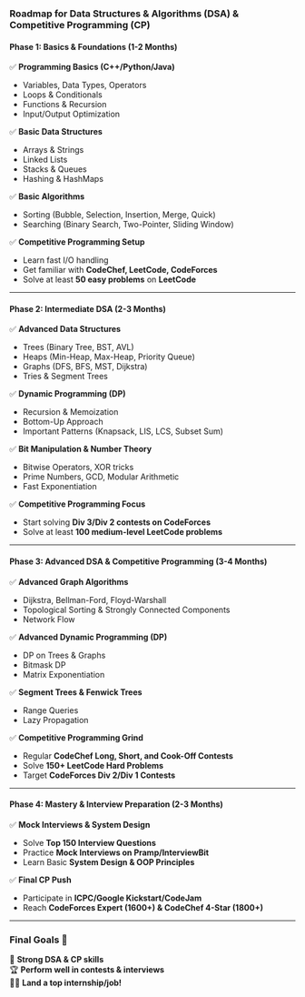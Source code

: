 ### **Roadmap for Data Structures & Algorithms (DSA) & Competitive Programming (CP)**

#### **Phase 1: Basics & Foundations (1-2 Months)**

✅ **Programming Basics (C++/Python/Java)**

- Variables, Data Types, Operators
- Loops & Conditionals
- Functions & Recursion
- Input/Output Optimization

✅ **Basic Data Structures**

- Arrays & Strings
- Linked Lists
- Stacks & Queues
- Hashing & HashMaps

✅ **Basic Algorithms**

- Sorting (Bubble, Selection, Insertion, Merge, Quick)
- Searching (Binary Search, Two-Pointer, Sliding Window)

✅ **Competitive Programming Setup**

- Learn fast I/O handling
- Get familiar with **CodeChef, LeetCode, CodeForces**
- Solve at least **50 easy problems** on **LeetCode**

---

#### **Phase 2: Intermediate DSA (2-3 Months)**

✅ **Advanced Data Structures**

- Trees (Binary Tree, BST, AVL)
- Heaps (Min-Heap, Max-Heap, Priority Queue)
- Graphs (DFS, BFS, MST, Dijkstra)
- Tries & Segment Trees

✅ **Dynamic Programming (DP)**

- Recursion & Memoization
- Bottom-Up Approach
- Important Patterns (Knapsack, LIS, LCS, Subset Sum)

✅ **Bit Manipulation & Number Theory**

- Bitwise Operators, XOR tricks
- Prime Numbers, GCD, Modular Arithmetic
- Fast Exponentiation

✅ **Competitive Programming Focus**

- Start solving **Div 3/Div 2 contests on CodeForces**
- Solve at least **100 medium-level LeetCode problems**

---

#### **Phase 3: Advanced DSA & Competitive Programming (3-4 Months)**

✅ **Advanced Graph Algorithms**

- Dijkstra, Bellman-Ford, Floyd-Warshall
- Topological Sorting & Strongly Connected Components
- Network Flow

✅ **Advanced Dynamic Programming (DP)**

- DP on Trees & Graphs
- Bitmask DP
- Matrix Exponentiation

✅ **Segment Trees & Fenwick Trees**

- Range Queries
- Lazy Propagation

✅ **Competitive Programming Grind**

- Regular **CodeChef Long, Short, and Cook-Off Contests**
- Solve **150+ LeetCode Hard Problems**
- Target **CodeForces Div 2/Div 1 Contests**

---

#### **Phase 4: Mastery & Interview Preparation (2-3 Months)**

✅ **Mock Interviews & System Design**

- Solve **Top 150 Interview Questions**
- Practice **Mock Interviews on Pramp/InterviewBit**
- Learn Basic **System Design & OOP Principles**

✅ **Final CP Push**

- Participate in **ICPC/Google Kickstart/CodeJam**
- Reach **CodeForces Expert (1600+) & CodeChef 4-Star (1800+)**

---

### **Final Goals** 🎯

🚀 **Strong DSA & CP skills**  
🏆 **Perform well in contests & interviews**  
👨‍💻 **Land a top internship/job!**
